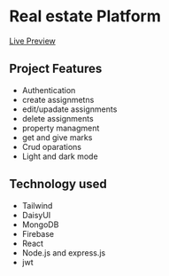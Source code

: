 # Real estate Platform

[Live Preview](https://assignment-11-front-end.netlify.app/)

## Project Features

- Authentication
- create assignmetns
- edit/upadate assignments
- delete assignments
- property managment
- get and give marks
- Crud oparations
- Light and dark mode

## Technology used

- Tailwind
- DaisyUI
- MongoDB
- Firebase
- React
- Node.js and express.js
- jwt
